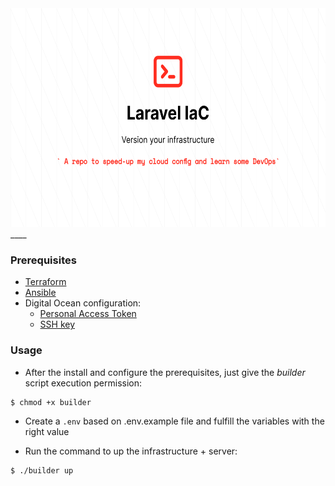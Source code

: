 <div align="center">
	<img  width="600" height="350" src="./.github/img/laravel-iac.png" alt="Awesome Beer & Code">
</div>
____

### Prerequisites

- [Terraform](https://learn.hashicorp.com/tutorials/terraform/install-cli)
- [Ansible](https://docs.ansible.com/ansible/latest/installation_guide/intro_installation.html#installing-ansible-on-ubuntu)
- Digital Ocean configuration:
  - [Personal Access Token](https://www.digitalocean.com/docs/apis-clis/api/create-personal-access-token/)
  - [SSH key](https://www.digitalocean.com/docs/droplets/how-to/add-ssh-keys/to-account/)

### Usage

- After the install and configure the prerequisites, just give the *builder* script execution permission:

```bash
$ chmod +x builder 
```

- Create a `.env` based on .env.example file and fulfill the variables with the right value

- Run the command to up the infrastructure + server:

```bash
$ ./builder up
```
